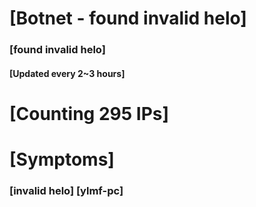 # [Botnet - found invalid helo]
### [found invalid helo]
#### [Updated every 2~3 hours]

# [Counting 295 IPs]

# [Symptoms] 
###   [invalid helo] [ylmf-pc]
